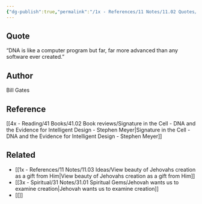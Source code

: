 ```yaml
---
{"dg-publish":true,"permalink":"/1x - References/11 Notes/11.02 Quotes/DNA is like a computer program but far more advanced than any software ever created - Bill Gates/","title":"DNA is like a computer program but far more advanced than any software ever created - Bill Gates","noteIcon":"","created":"2024-01-20T10:59:52.000+03:00","updated":"2024-02-14T20:18:46.013+03:00"}
---
```



## Quote
 “DNA is like a computer program but far, far more advanced than any software ever created.”

## Author
Bill Gates

## Reference
[[4x - Reading/41 Books/41.02 Book reviews/Signature in the Cell - DNA and the Evidence for Intelligent Design - Stephen Meyer\|Signature in the Cell - DNA and the Evidence for Intelligent Design - Stephen Meyer]]

## Related
- [[1x - References/11 Notes/11.03 Ideas/View beauty of Jehovahs creation as a gift from Him\|View beauty of Jehovahs creation as a gift from Him]]
- [[3x - Spiritual/31 Notes/31.01 Spiritual Gems/Jehovah wants us to examine creation\|Jehovah wants us to examine creation]]
- [[]]